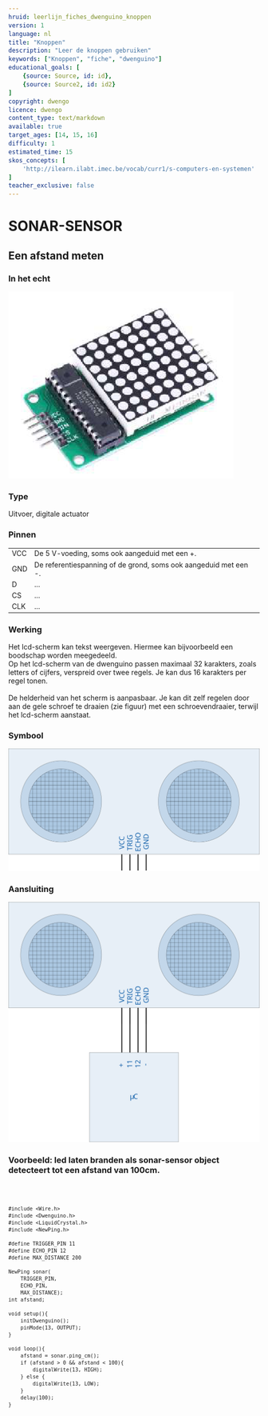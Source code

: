 ```yaml
---
hruid: leerlijn_fiches_dwenguino_knoppen
version: 1
language: nl
title: "Knoppen"
description: "Leer de knoppen gebruiken"
keywords: ["Knoppen", "fiche", "dwenguino"]
educational_goals: [
    {source: Source, id: id}, 
    {source: Source2, id: id2}
]
copyright: dwengo
licence: dwengo
content_type: text/markdown
available: true
target_ages: [14, 15, 16]
difficulty: 1
estimated_time: 15
skos_concepts: [
    'http://ilearn.ilabt.imec.be/vocab/curr1/s-computers-en-systemen'
]
teacher_exclusive: false
---
```


<div class="dwengo_content fiche">
    <h1 class="title">SONAR-SENSOR</h1>
    <h2 class="subtitle">Een afstand meten</h2>
    <div class="items">
        <div class="info_item item">
            <h3 class="info_item_title">In het echt</h3>
            <p class="info_item_content">
                <img src="img/ledmatrix.png" alt="Een afbeelding van een ledmatrix." title="Een afbeelding van het ledmatrix."></img>
            </p>
        </div>
        <div class="info_item item">
            <h3 class="info_item_title">Type</h3>
            <p class="info_item_content">
                Uitvoer, digitale actuator 
            </p>
        </div>
        <div class="info_item item">
            <h3 class="info_item_title">Pinnen</h3>
            <p class="info_item_content">
                <table>
                    <tr><td>VCC</td><td>De 5 V-voeding, soms ook aangeduid met een +.</td></tr>
                    <tr><td>GND</td><td>De referentiespanning of de grond, soms ook aangeduid met een -.</td></tr>
                    <tr><td>D</td><td>...</td></tr>
                    <tr><td>CS</td><td>...</td></tr>
                    <tr><td>CLK</td><td>...</td></tr>
                </table>
            </p>
        </div>
        <div class="info_item item">
            <h3 class="info_item_title">Werking</h3>
            <p class="info_item_content">
                Het lcd-scherm kan tekst weergeven. Hiermee kan bijvoorbeeld een boodschap worden meegedeeld.<br>
                Op het lcd-scherm van de dwenguino passen maximaal 32 karakters, zoals letters of cijfers, verspreid over twee regels. Je kan dus 16 karakters per regel tonen.<br>
                <br>
                De helderheid van het scherm is aanpasbaar. Je kan dit zelf regelen door aan de gele schroef te draaien (zie figuur) met een schroevendraaier, terwijl het lcd-scherm aanstaat.
            </p>
        </div>
        <div class="info_item item">
            <h3 class="info_item_title">Symbool</h3>
            <p class="info_item_content">
                <img src="img/icon.svg" title="LED symbool">
            </p>
        </div>
        <div class="info_item item">
            <h3 class="info_item_title">Aansluiting</h3>
            <p class="info_item_content">
                <img src="img/connection.svg" title="LED aansluiting" >
            </p>
        </div>
        <div class="example_item item">
            <h3 class="example_item_title">Voorbeeld: led laten branden als sonar-sensor object detecteert tot een afstand van 100cm.</h3>
            <p class="example_item_content">
<pre>
<code class="language-arduino">
    
    #include <Wire.h>
    #include <Dwenguino.h>
    #include <LiquidCrystal.h>
    #include <NewPing.h>

    #define TRIGGER_PIN 11
    #define ECHO_PIN 12
    #define MAX_DISTANCE 200

    NewPing sonar(
        TRIGGER_PIN, 
        ECHO_PIN, 
        MAX_DISTANCE);
    int afstand;

    void setup(){
        initDwenguino();
        pinMode(13, OUTPUT);
    }

    void loop(){
        afstand = sonar.ping_cm();
        if (afstand > 0 && afstand < 100){
            digitalWrite(13, HIGH);
        } else {
            digitalWrite(13, LOW);
        }
        delay(100);
    }
</code>
</pre> 
            </p>
        </div>
    </div>
</div>



